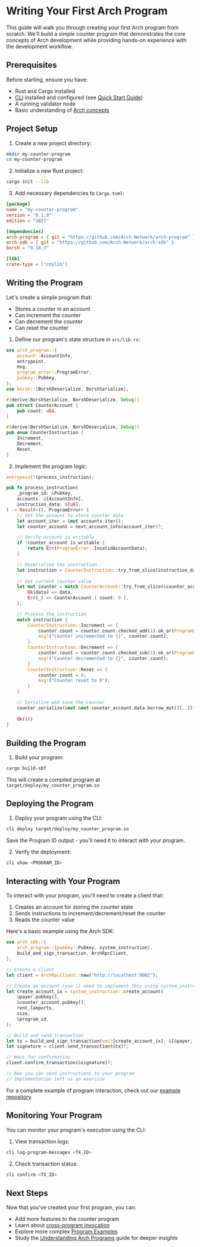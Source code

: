 # Writing Your First Arch Program

This guide will walk you through creating your first Arch program from scratch. We'll build a simple counter program that demonstrates the core concepts of Arch development while providing hands-on experience with the development workflow.

## Prerequisites

Before starting, ensure you have:
- Rust and Cargo installed
- [CLI] installed and configured (see [Quick Start Guide])
- A running validator node
- Basic understanding of [Arch concepts]

## Project Setup

1. Create a new project directory:
```bash
mkdir my-counter-program
cd my-counter-program
```

2. Initialize a new Rust project:
```bash
cargo init --lib
```

3. Add necessary dependencies to `Cargo.toml`:
```toml
[package]
name = "my-counter-program"
version = "0.1.0"
edition = "2021"

[dependencies]
arch-program = { git = "https://github.com/Arch-Network/arch-program" }
arch-sdk = { git = "https://github.com/Arch-Network/arch-sdk" }
borsh = "0.10.3"

[lib]
crate-type = ["cdylib"]
```

## Writing the Program

Let's create a simple program that:
- Stores a counter in an account
- Can increment the counter
- Can decrement the counter
- Can reset the counter

1. Define our program's state structure in `src/lib.rs`:
```rust
use arch_program::{
    account::AccountInfo,
    entrypoint,
    msg,
    program_error::ProgramError,
    pubkey::Pubkey,
};
use borsh::{BorshDeserialize, BorshSerialize};

#[derive(BorshSerialize, BorshDeserialize, Debug)]
pub struct CounterAccount {
    pub count: u64,
}

#[derive(BorshSerialize, BorshDeserialize, Debug)]
pub enum CounterInstruction {
    Increment,
    Decrement,
    Reset,
}
```

2. Implement the program logic:
```rust
entrypoint!(process_instruction);

pub fn process_instruction(
    _program_id: &Pubkey,
    accounts: &[AccountInfo],
    instruction_data: &[u8],
) -> Result<(), ProgramError> {
    // Get the account to store counter data
    let account_iter = &mut accounts.iter();
    let counter_account = next_account_info(account_iter)?;

    // Verify account is writable
    if !counter_account.is_writable {
        return Err(ProgramError::InvalidAccountData);
    }

    // Deserialize the instruction
    let instruction = CounterInstruction::try_from_slice(instruction_data)?;
    
    // Get current counter value
    let mut counter = match CounterAccount::try_from_slice(&counter_account.data.borrow()) {
        Ok(data) => data,
        Err(_) => CounterAccount { count: 0 },
    };

    // Process the instruction
    match instruction {
        CounterInstruction::Increment => {
            counter.count = counter.count.checked_add(1).ok_or(ProgramError::Custom(1))?;
            msg!("Counter incremented to {}", counter.count);
        }
        CounterInstruction::Decrement => {
            counter.count = counter.count.checked_sub(1).ok_or(ProgramError::Custom(2))?;
            msg!("Counter decremented to {}", counter.count);
        }
        CounterInstruction::Reset => {
            counter.count = 0;
            msg!("Counter reset to 0");
        }
    }

    // Serialize and save the counter
    counter.serialize(&mut &mut counter_account.data.borrow_mut()[..])?;
    
    Ok(())
}
```

## Building the Program

1. Build your program:
```bash
cargo build-sbf
```

This will create a compiled program at `target/deploy/my_counter_program.so`

## Deploying the Program

1. Deploy your program using the CLI:
```bash
cli deploy target/deploy/my_counter_program.so
```

Save the Program ID output - you'll need it to interact with your program.

2. Verify the deployment:
```bash
cli show <PROGRAM_ID>
```

## Interacting with Your Program

To interact with your program, you'll need to create a client that:
1. Creates an account for storing the counter state
2. Sends instructions to increment/decrement/reset the counter
3. Reads the counter value

Here's a basic example using the Arch SDK:

```rust
use arch_sdk::{
    arch_program::{pubkey::Pubkey, system_instruction},
    build_and_sign_transaction, ArchRpcClient,
};

// Create a client
let client = ArchRpcClient::new("http://localhost:9002");

// Create an account (you'll need to implement this using system_instruction)
let create_account_ix = system_instruction::create_account(
    &payer.pubkey(),
    &counter_account.pubkey(),
    rent_lamports,
    size,
    &program_id,
);

// Build and send transaction
let tx = build_and_sign_transaction(vec![create_account_ix], &[&payer, &counter_account])?;
let signature = client.send_transaction(&tx)?;

// Wait for confirmation
client.confirm_transaction(&signature)?;

// Now you can send instructions to your program
// Implementation left as an exercise
```

For a complete example of program interaction, check out our [example repository](https://github.com/Arch-Network/arch-examples).

## Monitoring Your Program

You can monitor your program's execution using the CLI:

1. View transaction logs:
```bash
cli log-program-messages <TX_ID>
```

2. Check transaction status:
```bash
cli confirm <TX_ID>
```

## Next Steps

Now that you've created your first program, you can:
- Add more features to the counter program
- Learn about [cross-program invocation]
- Explore more complex [Program Examples]
- Study the [Understanding Arch Programs] guide for deeper insights

<!-- Internal -->
[CLI]: ../getting-started/quick-start.md
[Quick Start Guide]: ../getting-started/quick-start.md
[Arch concepts]: ../concepts/architecture.md
[cross-program invocation]: ../program/program.md
[Program Examples]: ./guides.md
[Understanding Arch Programs]: ./understanding-arch-programs.md
